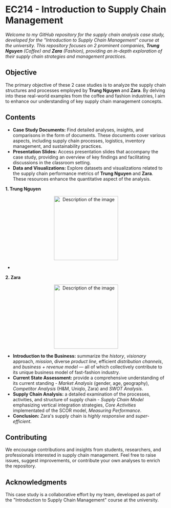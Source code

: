 # EC214 - Introduction to Supply Chain Management
_Welcome to my GitHub repository for the supply chain analysis case study, developed for the "Introduction to Supply Chain Management" course at the university. This repository focuses on 2 prominent companies, **Trung Nguyen** (Coffee) and **Zara** (Fashion), providing an in-depth exploration of their supply chain strategies and management practices._

## Objective
The primary objective of these 2 case studies is to analyze the supply chain structures and processes employed by **Trung Nguyen** and **Zara**. By delving into these real-world examples from the coffee and fashion industries, I aim to enhance our understanding of key supply chain management concepts.

## Contents
- **Case Study Documents:** Find detailed analyses, insights, and comparisons in the form of documents. These documents cover various aspects, including supply chain processes, logistics, inventory management, and sustainability practices.
- **Presentation Slides:** Access presentation slides that accompany the case study, providing an overview of key findings and facilitating discussions in the classroom setting.
- **Data and Visualizations:** Explore datasets and visualizations related to the supply chain performance metrics of **Trung Nguyen** and **Zara**. These resources enhance the quantitative aspect of the analysis.

**1. Trung Nguyen**
<p align="center">
  <img src="https://cdn.haitrieu.com/wp-content/uploads/2022/01/Logo-Trung-Nguyen.png" width="200" alt="Description of the image">
</p>

- 

**2. Zara**
<p align="center">
  <img src="https://logomakerr.ai/blog/wp-content/uploads/2022/08/2019-to-Present-Zara-logo-design-1024x538.jpg" width="200" alt="Description of the image">
</p>

- **Introduction to the Business:** summarize the _history_, _visionary_ approach, _mission_, diverse _product line_, efficient _distribution channels_, and _business + revenue model_ — all of which collectively contribute to its unique business model of fast-fashion industry.
- **Current State Assessment:** provide a comprehensive understanding of its current standing - _Market Analysis_ (gender, age, geography), _Competitor Analysis_ (H&M, Uniqlo, Zara) and _SWOT Analysis_.
- **Supply Chain Analysis:**  a detailed examination of the processes, activities, and structure of supply chain - _Supply Chain Model_ emphasizing vertical integration strategies, _Core Activities_ implementated of the SCOR model, _Measuring Performance_.
- **Conclusion:** Zara's supply chain is _highly responsive_ and _super-efficient_.

## Contributing
We encourage contributions and insights from students, researchers, and professionals interested in supply chain management. Feel free to raise issues, suggest improvements, or contribute your own analyses to enrich the repository.

## Acknowledgments
This case study is a collaborative effort by my team, developed as part of the "Introduction to Supply Chain Management" course at the university.
